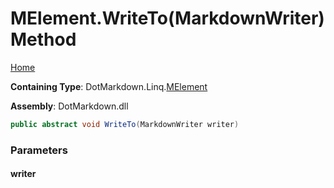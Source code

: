 <a name="_top"></a>

# MElement\.WriteTo\(MarkdownWriter\) Method

[Home](../../../../README.md#_top)

**Containing Type**: DotMarkdown\.Linq\.[MElement](../README.md#_top)

**Assembly**: DotMarkdown\.dll

```csharp
public abstract void WriteTo(MarkdownWriter writer)
```

### Parameters

#### writer

